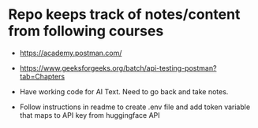 # Repo keeps track of notes/content from following courses
- https://academy.postman.com/
- https://www.geeksforgeeks.org/batch/api-testing-postman?tab=Chapters

- Have working code for AI Text. Need to go back and take notes.
- Follow instructions in readme to create .env file and add token variable
  that maps to API key from huggingface API